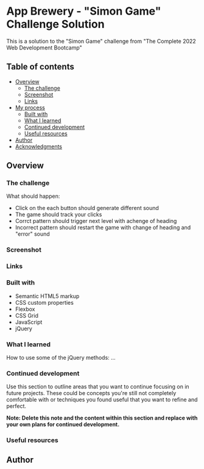 # App Brewery - "Simon Game" Challenge Solution

This is a solution to the "Simon Game" challenge from "The Complete 2022 Web Development Bootcamp"

## Table of contents

- [Overview](#overview)
  - [The challenge](#the-challenge)
  - [Screenshot](#screenshot)
  - [Links](#links)
- [My process](#my-process)
  - [Built with](#built-with)
  - [What I learned](#what-i-learned)
  - [Continued development](#continued-development)
  - [Useful resources](#useful-resources)
- [Author](#author)
- [Acknowledgments](#acknowledgments)


## Overview

### The challenge

What should happen:

- Click on the each button should generate different sound
- The game should track your clicks 
- Corrct pattern should trigger next level with achenge of heading
- Incorrect pattern should restart the game with change of heading and "error" sound

### Screenshot


### Links

<!-- - Live Site URL: [Add live site URL here](https://your-live-site-url.com) -->


### Built with

- Semantic HTML5 markup
- CSS custom properties
- Flexbox
- CSS Grid
- JavaScript 
- jQuery



### What I learned

How to use some of the jQuery methods: ...


### Continued development

Use this section to outline areas that you want to continue focusing on in future projects. These could be concepts you're still not completely comfortable with or techniques you found useful that you want to refine and perfect.

**Note: Delete this note and the content within this section and replace with your own plans for continued development.**

### Useful resources



## Author




